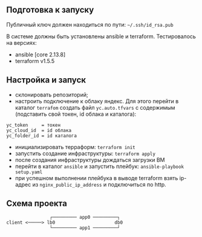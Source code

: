 ## Подготовка к запуску
Публичный ключ должен находиться по пути: ```~/.ssh/id_rsa.pub```

В системе должны быть установлены ansible и terraform. Тестировалось на версиях:
- ansible [core 2.13.8]
- terraform v1.5.5
  
## Настройка и запуск
- склонировать репозиторий;
- настроить подключение к облаку яндекс. Для этого перейти в каталог ```terrafom``` создать файл ```yc.auto.tfvars``` с содержимым (подставить свой токен, id облака и каталога):
```
yc_token     = токен
yc_cloud_id  = id облака
yc_folder_id = id каталога
```
- инициализировать терраформ: ```terraform init```
- запустить создание инфраструктуры: ```terraform apply```
- после создания инфраструктуры дождаться загрузки ВМ
- перейти в каталог ```ansible``` и запустить плейбук: ```ansible-playbook setup.yaml```
- при успешном выполнении плейбука в выводе terraform взять ip-адрес из ```nginx_public_ip_address``` и подключиться по http.

## Схема проекта
```
                ┌───────── app0 ─────────┐
client <─────> lb0                      db0
                └───────── app1 ─────────┘
```
